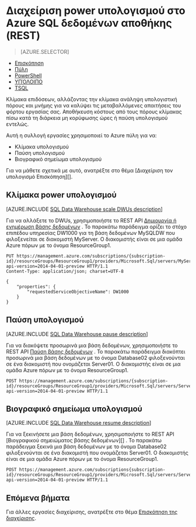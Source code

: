 <properties
   pageTitle="Διαχείριση power υπολογισμού στο Azure SQL δεδομένων αποθήκης (REST) | Microsoft Azure"
   description="Εργασίες του PowerShell για τη Διαχείριση υπολογιστική ισχύ. Κλίμακα υπολογίσετε τους πόρους, προσαρμόζοντας DWUs. Ή, παύση και συνέχιση υπολογισμού πόρους για να αποθηκεύσετε κόστους."
   services="sql-data-warehouse"
   documentationCenter="NA"
   authors="barbkess"
   manager="barbkess"
   editor=""/>

<tags
   ms.service="sql-data-warehouse"
   ms.devlang="NA"
   ms.topic="article"
   ms.tgt_pltfrm="NA"
   ms.workload="data-services"
   ms.date="08/08/2016"
   ms.author="barbkess;sonyama"/>

# <a name="manage-compute-power-in-azure-sql-data-warehouse-rest"></a>Διαχείριση power υπολογισμού στο Azure SQL δεδομένων αποθήκης (REST)

> [AZURE.SELECTOR]
- [Επισκόπηση](sql-data-warehouse-manage-compute-overview.md)
- [Πύλη](sql-data-warehouse-manage-compute-portal.md)
- [PowerShell](sql-data-warehouse-manage-compute-powershell.md)
- [ΥΠΌΛΟΙΠΟ](sql-data-warehouse-manage-compute-rest-api.md)
- [TSQL](sql-data-warehouse-manage-compute-tsql.md)


Κλίμακα επιδόσεων, αλλάζοντας την κλίμακα ανάληψη υπολογιστική πόρους και μνήμης για να καλύψει τις μεταβαλλόμενες απαιτήσεις του φόρτου εργασίας σας. Αποθήκευση κόστους από τους πόρους κλίμακας πίσω κατά τη διάρκεια μη κορύφωσης ώρες ή παύση υπολογισμού εντελώς. 

Αυτή η συλλογή εργασίες χρησιμοποιεί το Azure πύλη για να:

- Κλίμακα υπολογισμού
- Παύση υπολογισμού
- Βιογραφικό σημείωμα υπολογισμού

Για να μάθετε σχετικά με αυτό, ανατρέξτε στο θέμα [Διαχείριση τον υπολογισμό Επισκόπηση][].

<a name="scale-performance-bk"></a>
<a name="scale-compute-bk"></a>

## <a name="scale-compute-power"></a>Κλίμακα power υπολογισμού

[AZURE.INCLUDE [SQL Data Warehouse scale DWUs description](../../includes/sql-data-warehouse-scale-dwus-description.md)]

Για να αλλάξετε το DWUs, χρησιμοποιήστε το REST API [Δημιουργία ή ενημέρωση βάσης δεδομένων][] . Το παρακάτω παράδειγμα ορίζει το στόχο επιπέδου υπηρεσίας DW1000 για τη βάση δεδομένων MySQLDW που φιλοξενείται σε διακομιστή MyServer. Ο διακομιστής είναι σε μια ομάδα Azure πόρων με το όνομα ResourceGroup1.

```
PUT https://management.azure.com/subscriptions/{subscription-id}/resourceGroups/ResourceGroup1/providers/Microsoft.Sql/servers/MyServer/databases/MySQLDW?api-version=2014-04-01-preview HTTP/1.1
Content-Type: application/json; charset=UTF-8

{
    "properties": {
        "requestedServiceObjectiveName": DW1000
    }
}
```

<a name="pause-compute-bk"></a>

## <a name="pause-compute"></a>Παύση υπολογισμού

[AZURE.INCLUDE [SQL Data Warehouse pause description](../../includes/sql-data-warehouse-pause-description.md)]

Για να διακόψετε προσωρινά μια βάση δεδομένων, χρησιμοποιήστε το REST API [Παύση βάσης δεδομένων][] . Το παρακάτω παράδειγμα διακόπτει προσωρινά μια βάση δεδομένων με το όνομα Database02 φιλοξενούνται σε ένα διακομιστή που ονομάζεται Server01. Ο διακομιστής είναι σε μια ομάδα Azure πόρων με το όνομα ResourceGroup1.

```
POST https://management.azure.com/subscriptions/{subscription-id}/resourceGroups/ResourceGroup1/providers/Microsoft.Sql/servers/Server01/databases/Database02/pause?api-version=2014-04-01-preview HTTP/1.1
```

<a name="resume-compute-bk"></a>

## <a name="resume-compute"></a>Βιογραφικό σημείωμα υπολογισμού

[AZURE.INCLUDE [SQL Data Warehouse resume description](../../includes/sql-data-warehouse-resume-description.md)]

Για να ξεκινήσετε μια βάση δεδομένων, χρησιμοποιήστε το REST API [Βιογραφικού σημειώματος βάσης δεδομένων][] . Το παρακάτω παράδειγμα ξεκινά μια βάση δεδομένων με το όνομα Database02 φιλοξενούνται σε ένα διακομιστή που ονομάζεται Server01. Ο διακομιστής είναι σε μια ομάδα Azure πόρων με το όνομα ResourceGroup1. 

```
POST https://management.azure.com/subscriptions{subscription-id}/resourceGroups/ResourceGroup1/providers/Microsoft.Sql/servers/Server01/databases/Database02/resume?api-version=2014-04-01-preview HTTP/1.1
```

<a name="next-steps-bk"></a>

## <a name="next-steps"></a>Επόμενα βήματα

Για άλλες εργασίες διαχείρισης, ανατρέξτε στο θέμα [Επισκόπηση της διαχείρισης][].

<!--Image references-->

<!--Article references-->
[Επισκόπηση της διαχείρισης]: ./sql-data-warehouse-overview-manage.md
[Διαχείριση Επισκόπηση υπολογισμού]: ./sql-data-warehouse-manage-compute-overview.md

<!--MSDN references-->
[Παύση βάσης δεδομένων]: https://msdn.microsoft.com/library/azure/mt718817.aspx
[Βιογραφικό σημείωμα βάσης δεδομένων]: https://msdn.microsoft.com/library/azure/mt718820.aspx
[Δημιουργία ή ενημέρωση βάσης δεδομένων]: https://msdn.microsoft.com/library/azure/mt163685.aspx

<!--Other Web references-->

[Azure portal]: http://portal.azure.com/
